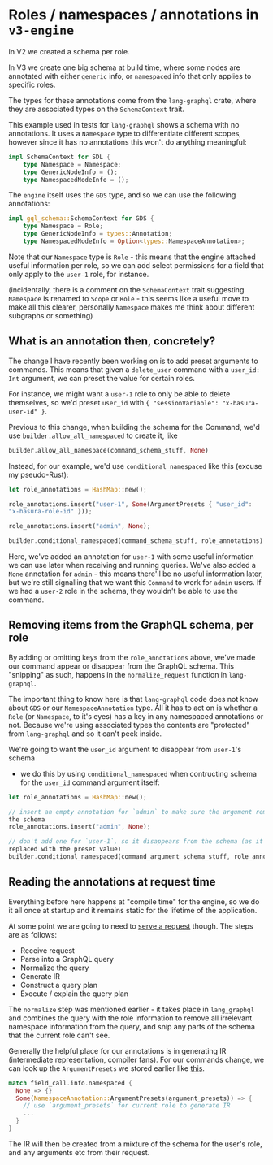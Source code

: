 # Roles / namespaces / annotations in `v3-engine`

In V2 we created a schema per role.

In V3 we create one big schema at build time, where some nodes are annotated
with either `generic` info, or `namespaced` info that only applies to specific
roles.

The types for these annotations come from the `lang-graphql` crate, where they
are associated types on the `SchemaContext` trait.

This example used in tests for `lang-graphql` shows a schema with no
annotations. It uses a `Namespace` type to differentiate different scopes,
however since it has no annotations this won't do anything meaningful:

```rust
impl SchemaContext for SDL {
    type Namespace = Namespace;
    type GenericNodeInfo = ();
    type NamespacedNodeInfo = ();
```

The `engine` itself uses the `GDS` type, and so we can use the following
annotations:

```rust
impl gql_schema::SchemaContext for GDS {
    type Namespace = Role;
    type GenericNodeInfo = types::Annotation;
    type NamespacedNodeInfo = Option<types::NamespaceAnnotation>;
```

Note that our `Namespace` type is `Role` - this means that the engine attached
useful information per role, so we can add select permissions for a field that
only apply to the `user-1` role, for instance.

(incidentally, there is a comment on the `SchemaContext` trait suggesting
`Namespace` is renamed to `Scope` or `Role` - this seems like a useful move to
make all this clearer, personally `Namespace` makes me think about different
subgraphs or something)

## What is an annotation then, concretely?

The change I have recently been working on is to add preset arguments to
commands. This means that given a `delete_user` command with a `user_id: Int`
argument, we can preset the value for certain roles.

For instance, we might want a `user-1` role to only be able to delete
themselves, so we'd preset `user_id` with
`{ "sessionVariable": "x-hasura-user-id" }`.

Previous to this change, when building the schema for the Command, we'd use
`builder.allow_all_namespaced` to create it, like

```rust
builder.allow_all_namespace(command_schema_stuff, None)
```

Instead, for our example, we'd use `conditional_namespaced` like this (excuse my
pseudo-Rust):

```rust
let role_annotations = HashMap::new();

role_annotations.insert("user-1", Some(ArgumentPresets { "user_id":
"x-hasura-role-id" }));

role_annotations.insert("admin", None);

builder.conditional_namespaced(command_schema_stuff, role_annotations)
```

Here, we've added an annotation for `user-1` with some useful information we can
use later when receiving and running queries. We've also added a `None`
annotation for `admin` - this means there'll be no useful information later, but
we're still signalling that we want this `Command` to work for `admin` users. If
we had a `user-2` role in the schema, they wouldn't be able to use the command.

## Removing items from the GraphQL schema, per role

By adding or omitting keys from the `role_annotations` above, we've made our
command appear or disappear from the GraphQL schema. This "snipping" as such,
happens in the `normalize_request` function in `lang-graphql`.

The important thing to know here is that `lang-graphql` code does not know about
`GDS` or our `NamespaceAnnotation` type. All it has to act on is whether a
`Role` (or `Namespace`, to it's eyes) has a key in any namespaced annotations or
not. Because we're using associated types the contents are "protected" from
`lang-graphql` and so it can't peek inside.

We're going to want the `user_id` argument to disappear from `user-1`'s schema

- we do this by using `conditional_namespaced` when contructing schema for the
  `user_id` command argument itself:

```rust
let role_annotations = HashMap::new();

// insert an empty annotation for `admin` to make sure the argument remains in
the schema
role_annotations.insert("admin", None);

// don't add one for `user-1`, so it disappears from the schema (as it has been
replaced with the preset value)
builder.conditional_namespaced(command_argument_schema_stuff, role_annotations)
```

## Reading the annotations at request time

Everything before here happens at "compile time" for the engine, so we do it all
once at startup and it remains static for the lifetime of the application.

At some point we are going to need to
[serve a request](https://github.com/hasura/v3-engine/blob/main/engine/src/execute.rs#L170)
though. The steps are as follows:

- Receive request
- Parse into a GraphQL query
- Normalize the query
- Generate IR
- Construct a query plan
- Execute / explain the query plan

The `normalize` step was mentioned earlier - it takes place in `lang_graphql`
and combines the query with the role information to remove all irrelevant
namespace information from the query, and snip any parts of the schema that the
current role can't see.

Generally the helpful place for our annotations is in generating IR
(intermediate representation, compiler fans). For our commands change, we can
look up the `ArgumentPresets` we stored earlier like
[this](https://github.com/hasura/v3-engine/pull/340/files#diff-f01744b02938317df22c7bc991717ae20a397f623c387332f103a30d1c0d2dc9R104).

```rust
match field_call.info.namespaced {
  None => {}
  Some(NamespaceAnnotation::ArgumentPresets(argument_presets)) => {
    // use `argument_presets` for current role to generate IR
    ...
  }
}
```

The IR will then be created from a mixture of the schema for the user's role,
and any arguments etc from their request.
